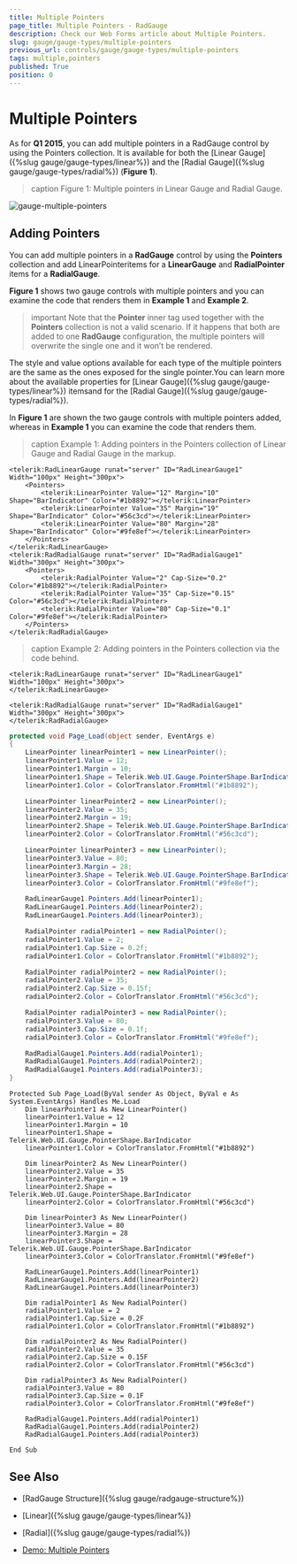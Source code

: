 ```yaml
---
title: Multiple Pointers
page_title: Multiple Pointers - RadGauge
description: Check our Web Forms article about Multiple Pointers.
slug: gauge/gauge-types/multiple-pointers
previous_url: controls/gauge/gauge-types/multiple-pointers
tags: multiple,pointers
published: True
position: 0
---
```


# Multiple Pointers

As for **Q1 2015**, you can add multiple pointers in a	RadGauge control by using the Pointers collection. It is available for	both the [Linear Gauge]({%slug gauge/gauge-types/linear%}) and the [Radial Gauge]({%slug gauge/gauge-types/radial%}) (**Figure 1**).

>caption Figure 1: Multiple pointers in Linear Gauge and Radial Gauge.

![gauge-multiple-pointers](images/gauge-multiple-pointers.png)

## Adding Pointers

You can add multiple pointers in a **RadGauge** control by using the **Pointers** collection and add LinearPointeritems for a **LinearGauge** and **RadialPointer** items for a **RadialGauge**.

**Figure 1** shows two gauge controls with multiple pointers and you can examine the code that renders them in **Example 1** and **Example 2**.

>important Note that the **Pointer** inner tag used together with the **Pointers** collection is not a valid scenario.	If it happens that both are added to one **RadGauge** configuration, the multiple pointers will overwrite	the single one and it won’t be rendered.

The style and value options available for each type of the multiple pointers are the same as the ones exposed for the single pointer.You can learn more about the available properties for [Linear Gauge]({%slug gauge/gauge-types/linear%}) itemsand for the [Radial Gauge]({%slug gauge/gauge-types/radial%}).

In **Figure 1** are shown the two gauge controls with multiple pointers added, whereas in	**Example 1** you can examine the code that renders them.

>caption Example 1: Adding pointers in the Pointers collection of Linear Gauge and Radial Gauge in the markup.

````ASP.NET
<telerik:RadLinearGauge runat="server" ID="RadLinearGauge1" Width="100px" Height="300px">
	<Pointers>
		<telerik:LinearPointer Value="12" Margin="10" Shape="BarIndicator" Color="#1b8892"></telerik:LinearPointer>
		<telerik:LinearPointer Value="35" Margin="19" Shape="BarIndicator" Color="#56c3cd"></telerik:LinearPointer>
		<telerik:LinearPointer Value="80" Margin="28" Shape="BarIndicator" Color="#9fe8ef"></telerik:LinearPointer>
	</Pointers>
</telerik:RadLinearGauge>
<telerik:RadRadialGauge runat="server" ID="RadRadialGauge1" Width="300px" Height="300px">
	<Pointers>
		<telerik:RadialPointer Value="2" Cap-Size="0.2" Color="#1b8892"></telerik:RadialPointer>
		<telerik:RadialPointer Value="35" Cap-Size="0.15" Color="#56c3cd"></telerik:RadialPointer>
		<telerik:RadialPointer Value="80" Cap-Size="0.1" Color="#9fe8ef"></telerik:RadialPointer>
	</Pointers>
</telerik:RadRadialGauge>
````

>caption Example 2: Adding pointers in the Pointers collection via the code behind.

````ASP.NET
<telerik:RadLinearGauge runat="server" ID="RadLinearGauge1" Width="100px" Height="300px">
</telerik:RadLinearGauge>

<telerik:RadRadialGauge runat="server" ID="RadRadialGauge1" Width="300px" Height="300px">
</telerik:RadRadialGauge>
````

````C#
protected void Page_Load(object sender, EventArgs e)
{
	LinearPointer linearPointer1 = new LinearPointer();
	linearPointer1.Value = 12;
	linearPointer1.Margin = 10;
	linearPointer1.Shape = Telerik.Web.UI.Gauge.PointerShape.BarIndicator;
	linearPointer1.Color = ColorTranslator.FromHtml("#1b8892");

	LinearPointer linearPointer2 = new LinearPointer();
	linearPointer2.Value = 35;
	linearPointer2.Margin = 19;
	linearPointer2.Shape = Telerik.Web.UI.Gauge.PointerShape.BarIndicator;
	linearPointer2.Color = ColorTranslator.FromHtml("#56c3cd");

	LinearPointer linearPointer3 = new LinearPointer();
	linearPointer3.Value = 80;
	linearPointer3.Margin = 28;
	linearPointer3.Shape = Telerik.Web.UI.Gauge.PointerShape.BarIndicator;
	linearPointer3.Color = ColorTranslator.FromHtml("#9fe8ef");

	RadLinearGauge1.Pointers.Add(linearPointer1);
	RadLinearGauge1.Pointers.Add(linearPointer2);
	RadLinearGauge1.Pointers.Add(linearPointer3);

	RadialPointer radialPointer1 = new RadialPointer();
	radialPointer1.Value = 2;
	radialPointer1.Cap.Size = 0.2f;
	radialPointer1.Color = ColorTranslator.FromHtml("#1b8892");

	RadialPointer radialPointer2 = new RadialPointer();
	radialPointer2.Value = 35;
	radialPointer2.Cap.Size = 0.15f;
	radialPointer2.Color = ColorTranslator.FromHtml("#56c3cd");

	RadialPointer radialPointer3 = new RadialPointer();
	radialPointer3.Value = 80;
	radialPointer3.Cap.Size = 0.1f;
	radialPointer3.Color = ColorTranslator.FromHtml("#9fe8ef");

	RadRadialGauge1.Pointers.Add(radialPointer1);
	RadRadialGauge1.Pointers.Add(radialPointer2);
	RadRadialGauge1.Pointers.Add(radialPointer3);
}
````
````VB
Protected Sub Page_Load(ByVal sender As Object, ByVal e As System.EventArgs) Handles Me.Load
	Dim linearPointer1 As New LinearPointer()
	linearPointer1.Value = 12
	linearPointer1.Margin = 10
	linearPointer1.Shape = Telerik.Web.UI.Gauge.PointerShape.BarIndicator
	linearPointer1.Color = ColorTranslator.FromHtml("#1b8892")

	Dim linearPointer2 As New LinearPointer()
	linearPointer2.Value = 35
	linearPointer2.Margin = 19
	linearPointer2.Shape = Telerik.Web.UI.Gauge.PointerShape.BarIndicator
	linearPointer2.Color = ColorTranslator.FromHtml("#56c3cd")

	Dim linearPointer3 As New LinearPointer()
	linearPointer3.Value = 80
	linearPointer3.Margin = 28
	linearPointer3.Shape = Telerik.Web.UI.Gauge.PointerShape.BarIndicator
	linearPointer3.Color = ColorTranslator.FromHtml("#9fe8ef")

	RadLinearGauge1.Pointers.Add(linearPointer1)
	RadLinearGauge1.Pointers.Add(linearPointer2)
	RadLinearGauge1.Pointers.Add(linearPointer3)

	Dim radialPointer1 As New RadialPointer()
	radialPointer1.Value = 2
	radialPointer1.Cap.Size = 0.2F
	radialPointer1.Color = ColorTranslator.FromHtml("#1b8892")

	Dim radialPointer2 As New RadialPointer()
	radialPointer2.Value = 35
	radialPointer2.Cap.Size = 0.15F
	radialPointer2.Color = ColorTranslator.FromHtml("#56c3cd")

	Dim radialPointer3 As New RadialPointer()
	radialPointer3.Value = 80
	radialPointer3.Cap.Size = 0.1F
	radialPointer3.Color = ColorTranslator.FromHtml("#9fe8ef")

	RadRadialGauge1.Pointers.Add(radialPointer1)
	RadRadialGauge1.Pointers.Add(radialPointer2)
	RadRadialGauge1.Pointers.Add(radialPointer3)

End Sub
````

## See Also

 * [RadGauge Structure]({%slug gauge/radgauge-structure%})

 * [Linear]({%slug gauge/gauge-types/linear%})

 * [Radial]({%slug gauge/gauge-types/radial%})

 * [Demo: Multiple Pointers](https://demos.telerik.com/aspnet-ajax/gauge/examples/multiplepointers/defaultcs.aspx)
